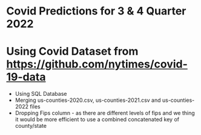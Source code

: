 # Covid Predictions for 3 & 4 Quarter 2022

# Using Covid Dataset from https://github.com/nytimes/covid-19-data
- Using SQL Database 
- Merging us-counties-2020.csv, us-counties-2021.csv and us-counties-2022 files
- Dropping Fips column - as there are different levels of fips and we thing it would be more efficient to use a combined concatenated key of county/state

